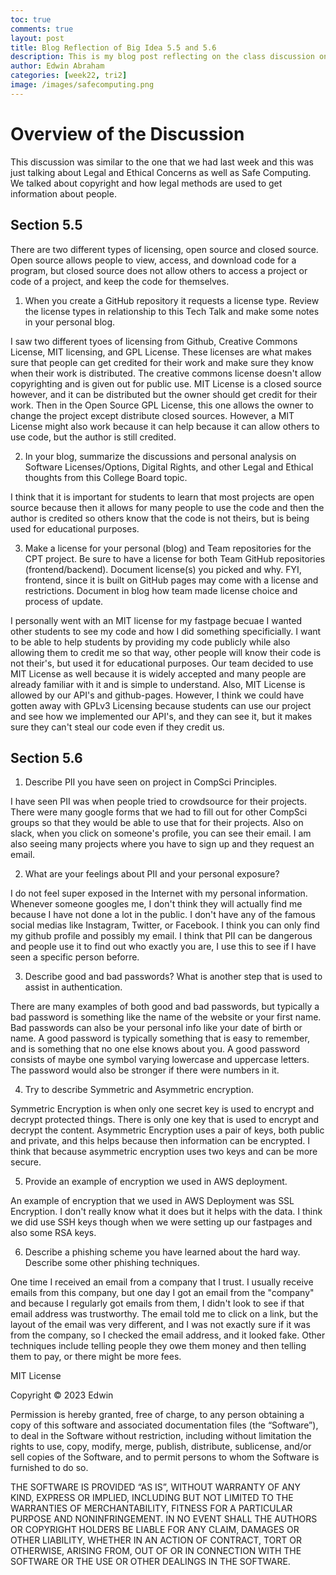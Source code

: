 ```yaml
---
toc: true
comments: true
layout: post
title: Blog Reflection of Big Idea 5.5 and 5.6
description: This is my blog post reflecting on the class discussion on Legal and Ethical Concerns and Safe Computing
author: Edwin Abraham
categories: [week22, tri2]
image: /images/safecomputing.png
---
```


# Overview of the Discussion
This discussion was similar to the one that we had last week and this was just talking about Legal and Ethical Concerns as well as Safe Computing. We talked about copyright and how legal methods are used to get information about people.

## Section 5.5
There are two different types of licensing, open source and closed source. Open source allows people to view, access, and download code for a program, but closed source does not allow others to access a project or code of a project, and keep the code for themselves. 

1. When you create a GitHub repository it requests a license type. Review the license types in relationship to this Tech Talk and make some notes in your personal blog.

I saw two different tyoes of licensing from Github, Creative Commons License, MIT licensing, and GPL License. These licenses are what makes sure that people can get credited for their work and make sure they know when their work is distributed. The creative commons license doesn't allow copyrighting and is given out for public use. MIT License is a closed source however, and it can be distributed but the owner should get credit for their work. Then in the Open Source GPL License, this one allows the owner to change the project except distribute closed sources. However, a MIT License might also work because it can help because it can allow others to use code, but the author is still credited.

2. In your blog, summarize the discussions and personal analysis on Software Licenses/Options, Digital Rights, and other Legal and Ethical thoughts from this College Board topic.

I think that it is important for students to learn that most projects are open source because then it allows for many people to use the code and then the author is credited so others know that the code is not theirs, but is being used for educational purposes.

3. Make a license for your personal (blog) and Team repositories for the CPT project. Be sure to have a license for both Team GitHub repositories (frontend/backend). Document license(s) you picked and why. FYI, frontend, since it is built on GitHub pages may come with a license and restrictions. Document in blog how team made license choice and process of update.

I personally went with an MIT license for my fastpage becuae I wanted other students to see my code and how I did something specificially. I want to be able to help students by providing my code publicly while also allowing them to credit me so that way, other people will know their code is not their's, but used it for educational purposes. Our team decided to use MIT License as well because it is widely accepted and many people are already familiar with it and is simple to understand. Also, MIT License is allowed by our API's and github-pages. However, I think we could have gotten away with GPLv3 Licensing because students can use our project and see how we implemented our API's, and they can see it, but it makes sure they can't steal our code even if they credit us.

## Section 5.6
1. Describe PII you have seen on project in CompSci Principles.

I have seen PII was when people tried to crowdsource for their projects. There were many google forms that we had to fill out for other CompSci groups so that they would be able to use that for their projects. Also on slack, when you click on someone's profile, you can see their email. I am also seeing many projects where you have to sign up and they request an email.

2. What are your feelings about PII and your personal exposure?

I do not feel super exposed in the Internet with my personal information. Whenever someone googles me, I don't think they will actually find me because I have not done a lot in the public. I don't have any of the famous social medias like Instagram, Twitter, or Facebook. I think you can only find my github profile and possibly my email. I think that PII can be dangerous and people use it to find out who exactly you are, I use this to see if I have seen a specific person beforre.

3. Describe good and bad passwords? What is another step that is used to assist in authentication.

There are many examples of both good and bad passwords, but typically a bad password is something like the name of the website or your first name. Bad passwords can also be your personal info like your date of birth or name. A good password is typically something that is easy to remember, and is something that no one else knows about you. A good password consists of maybe one symbol varying lowercase and uppercase letters. The password would also be stronger if there were numbers in it.

4. Try to describe Symmetric and Asymmetric encryption.

Symmetric Encryption is when only one secret key is used to encrypt and decrypt protected things. There is only one key that is used to encrypt and decrypt the content. Asymmetric Encryption uses a pair of keys, both public and private, and this helps because then information can be encrypted. I think that because asymmetric encryption uses two keys and can be more secure.

5. Provide an example of encryption we used in AWS deployment.

An example of encryption that we used in AWS Deployment was SSL Encryption. I don't really know what it does but it helps with the data. I think we did use SSH keys though when we were setting up our fastpages and also some RSA keys.

6. Describe a phishing scheme you have learned about the hard way. Describe some other phishing techniques.

One time I received an email from a company that I trust. I usually receive emails from this company, but one day I got an email from the "company" and because I regularly got emails from them, I didn't look to see if that email address was trustworthy. The email told me to click on a link, but the layout of the email was very different, and I was not exactly sure if it was from the company, so I checked the email address, and it looked fake. Other techniques include telling people they owe them money and then telling them to pay, or there might be more fees.

MIT License

Copyright © 2023 Edwin

Permission is hereby granted, free of charge, to any person obtaining a copy of this software and associated documentation files (the “Software”), to deal in the Software without restriction, including without limitation the rights to use, copy, modify, merge, publish, distribute, sublicense, and/or sell copies of the Software, and to permit persons to whom the Software is furnished to do so.

THE SOFTWARE IS PROVIDED “AS IS”, WITHOUT WARRANTY OF ANY KIND, EXPRESS OR IMPLIED, INCLUDING BUT NOT LIMITED TO THE WARRANTIES OF MERCHANTABILITY, FITNESS FOR A PARTICULAR PURPOSE AND NONINFRINGEMENT. IN NO EVENT SHALL THE AUTHORS OR COPYRIGHT HOLDERS BE LIABLE FOR ANY CLAIM, DAMAGES OR OTHER LIABILITY, WHETHER IN AN ACTION OF CONTRACT, TORT OR OTHERWISE, ARISING FROM, OUT OF OR IN CONNECTION WITH THE SOFTWARE OR THE USE OR OTHER DEALINGS IN THE SOFTWARE.